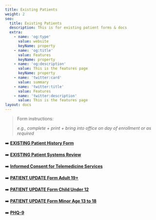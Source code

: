 ```yaml
---
title: Existing Patients
weight: 2
seo:
  title: Existing Patients
  description: This is for existing patient forms & docs
  extra:
    - name: 'og:type'
      value: website
      keyName: property
    - name: 'og:title'
      value: Features
      keyName: property
    - name: 'og:description'
      value: This is the features page
      keyName: property
    - name: 'twitter:card'
      value: summary
    - name: 'twitter:title'
      value: Features
    - name: 'twitter:description'
      value: This is the features page
layout: docs
---
```

> Form instructions:
>
> *e.g., complete + print + bring into office on day of enrollment or as required*

➡️ [**EXISTING Patient History Form**](https://www.dropbox.com/s/d3d5s2ovbitn2sn/Exising%20Patient%20History%20Form.pdf?dl=0)

➡️ [**EXISTING Patient Systems Review**](https://www.dropbox.com/s/75kke0zqt17l1qs/Existing%20Patient%20Systems%20Review.pdf?dl=0)

➡️ [**Informed Consent for Telemedicine Services**](https://www.dropbox.com/s/mmf47ogm0z8fihx/Informed%20Consent%20for%20Telemedicine%20Services.pdf?dl=0)

➡️ [**PATIENT UPDATE Form Adult 19+**](https://www.dropbox.com/s/5q7hjdzpkmfbdoa/PATIENT%20UPDATE%20FORM%20Adult%2019%2B.pdf?dl=0)

➡️ [**PATIENT UPDATE Form Child Under 12**](https://www.dropbox.com/s/hmtmvgf0j7pk6jh/PATIENT%20UPDATE%20FORM%20Child%20under%2012.pdf?dl=0)

➡️ [**PATIENT UPDATE Form Minor Age 13 to 18**](https://www.dropbox.com/s/0wpzglbwrr9wtme/PATIENT%20UPDATE%20FORM%20Minor%20age%2013%20to%2018.pdf?dl=0)

➡️ [**PHQ-9**](https://www.dropbox.com/s/rcr6irclq1e2ceo/PHQ-9.pdf?dl=0)
